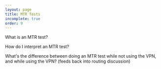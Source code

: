```yaml
---
layout: page
title: MTR Tests
incomplete: true
order: 9
---
```


What is an MTR test?

How do I interpret an MTR test?

What's the difference between doing an MTR test while not using the VPN, and while using the VPN? (feeds back into routing discussion)
